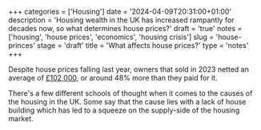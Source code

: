 +++
categories = ['Housing']
date = '2024-04-09T20:31:00+01:00'
description = 'Housing wealth in the UK has increased rampantly for decades now, so what determines house prices?'
draft = 'true'
notes = ['housing', 'house prices', 'economics', 'housing crisis']
slug = 'house-princes'
stage = 'draft'
title = 'What affects house prices?'
type = 'notes'
+++

Despite house prices falling last year, owners that sold in 2023 netted an average of [£102,000](https://www.theguardian.com/money/2024/jan/22/homeowners-england-wales-sold-last-year-banked-100k-profit-average), or around 48% more than they paid for it. 

There's a few different schools of thought when it comes to the causes of the housing in the UK. Some say that the cause lies with a lack of house building which has led to a squeeze on the supply-side of the housing market.